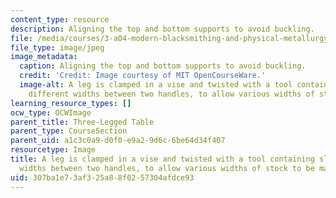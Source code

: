 ```yaml
---
content_type: resource
description: Aligning the top and bottom supports to avoid buckling.
file: /media/courses/3-a04-modern-blacksmithing-and-physical-metallurgy-fall-2008/307ba1e73af325a88f0257304afdce93_090.jpg
file_type: image/jpeg
image_metadata:
  caption: Aligning the top and bottom supports to avoid buckling.
  credit: 'Credit: Image courtesy of MIT OpenCourseWare.'
  image-alt: A leg is clamped in a vise and twisted with a tool containing slots of
    different widths between two handles, to allow various widths of stock to be manipulated.
learning_resource_types: []
ocw_type: OCWImage
parent_title: Three-Legged Table
parent_type: CourseSection
parent_uid: a1c3c0a9-d0f0-e9a2-9d6c-6be64d34f407
resourcetype: Image
title: A leg is clamped in a vise and twisted with a tool containing slots of different
  widths between two handles, to allow various widths of stock to be manipulated
uid: 307ba1e7-3af3-25a8-8f02-57304afdce93
---
```

